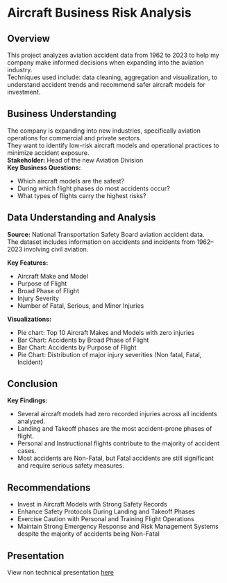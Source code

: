 # Aircraft Business Risk Analysis

## Overview
This project analyzes aviation accident data from 1962 to 2023 to help my company make informed decisions when expanding into the aviation industry.  
Techniques used include: data cleaning, aggregation and visualization, to understand accident trends and recommend safer aircraft models for investment.

## Business Understanding
The company is expanding into new industries, specifically aviation operations for commercial and private sectors.  
They want to identify low-risk aircraft models and operational practices to minimize accident exposure.  
**Stakeholder:** Head of the new Aviation Division  
**Key Business Questions:**
- Which aircraft models are the safest?
- During which flight phases do most accidents occur? 
- What types of flights carry the highest risks? 

## Data Understanding and Analysis
**Source:** National Transportation Safety Board aviation accident data.  
The dataset includes information on accidents and incidents from 1962–2023 involving civil aviation.

**Key Features:**
- Aircraft Make and Model
- Purpose of Flight
- Broad Phase of Flight
- Injury Severity
- Number of Fatal, Serious, and Minor Injuries

**Visualizations:**
- Pie chart: Top 10 Aircraft Makes and Models with zero injuries
- Bar Chart: Accidents by Broad Phase of Flight
- Bar Chart: Accidents by Purpose of Flight
- Pie Chart: Distribution of major injury severities (Non fatal, Fatal, Incident)

## Conclusion
**Key Findings:**
- Several aircraft models had zero recorded injuries across all incidents analyzed.
- Landing and Takeoff phases are the most accident-prone phases of flight.
- Personal and Instructional flights contribute to the majority of accident cases.
- Most accidents are Non-Fatal, but Fatal accidents are still significant and require serious safety measures.

## Recommendations

- Invest in Aircraft Models with Strong Safety Records
- Enhance Safety Protocols During Landing and Takeoff Phases
- Exercise Caution with Personal and Training Flight Operations
- Maintain Strong Emergency Response and Risk Management Systems despite the majority of accidents being Non-Fatal

## Presentation
View non technical presentation [here](presentation.pdf)



